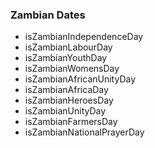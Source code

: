 ### Zambian Dates

- isZambianIndependenceDay
- isZambianLabourDay
- isZambianYouthDay
- isZambianWomensDay
- isZambianAfricanUnityDay
- isZambianAfricaDay
- isZambianHeroesDay
- isZambianUnityDay
- isZambianFarmersDay
- isZambianNationalPrayerDay
